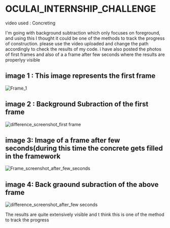 # OCULAI_INTERNSHIP_CHALLENGE
video used : Concreting

I'm going with background subtraction which only focuses on foreground, and using this I thought it could be one of the methods to track the progress of construction. 
please use the video uploaded and change the path accordingly to check the results of my code. i have also posted the photos of first frames and also of a a frame after few seconds where the results are properlyy visible 
 ## image 1 : This image represents the first frame

![Frame_1](https://user-images.githubusercontent.com/58388399/143607728-4b9d2861-3066-4cb1-9429-701d6f08dc1b.png)
## image 2 : Background Subraction of the first frame

![difference_screenshot_first frame](https://user-images.githubusercontent.com/58388399/143607962-5fefc005-77d8-4cd7-a01f-ee6f34a079a9.png)

## image 3: Image of a frame after few seconds(during this time the concrete gets filled in the framework 

![Frame_screenshot_after_few_seconds](https://user-images.githubusercontent.com/58388399/143608103-b9cfc2b6-2670-4e8a-b3fa-00a7d968157e.png)

## image 4: Back graound subraction of the above frame
![difference_screenshot_after_few seconds](https://user-images.githubusercontent.com/58388399/143608215-3a9c5267-6507-4929-907f-289f8924c427.png)

The results are quite extensively visible and t think this is one of the method to track the progress



